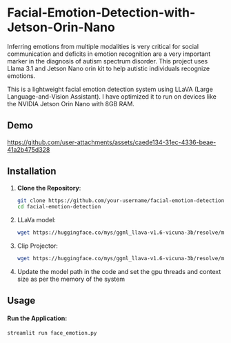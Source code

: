 # Facial-Emotion-Detection-with-Jetson-Orin-Nano

Inferring emotions from multiple modalities is very critical for social communication and deficits in emotion recognition are a very important marker in the diagnosis of autism spectrum disorder. This project uses Llama 3.1 and Jetson Nano orin kit to help autistic individuals recognize emotions. 



This is a lightweight facial emotion detection system using LLaVA (Large Language-and-Vision Assistant). I have optimized it to run on devices like the NVIDIA Jetson Orin Nano with 8GB RAM.
## Demo


https://github.com/user-attachments/assets/caede134-31ec-4336-beae-41a2b475d328


## Installation

1. **Clone the Repository**:
   ```bash
   git clone https://github.com/your-username/facial-emotion-detection.git
   cd facial-emotion-detection

2. LLaVa model:
   ```bash
   wget https://huggingface.co/mys/ggml_llava-v1.6-vicuna-3b/resolve/main/ggml-model-q4_k.gguf -O models/ggml-model-q4_k.gguf

3. Clip Projector:
     ```bash
     wget https://huggingface.co/mys/ggml_llava-v1.6-vicuna-3b/resolve/main/mmproj-model-f16.gguf -O models/mmproj-model-f16.gguf

5. Update the model path in the code and set the gpu threads and context size as per the memory of the system
## Usage 
#### Run the Application:
```bash
streamlit run face_emotion.py
```

